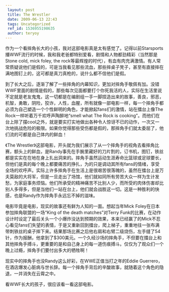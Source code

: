 ```yaml
---
 layout: post
 title: The Wrestler
 date: 2009-06-13 22:43
 tags: Uncategorized
 ref_id: 1536955198635
 author: teryoy
---
```

作为一个看摔角长大的小孩，我对这部电影真是太有感觉了。记得以前Starsports播WWF流行的时候，我和我老爸都特别爱看，剧情和人物都劲精彩（当然那是Stone
cold, mick foley, the
rock等最辉煌的时代），有血有肉充满激情。有人常常质疑说他们是假的，可是当我看见那些流血，那些摔桌子凳子，甚至有直接摔在满地图钉上的，这可都是真刀真枪的，说什么都不信他们是假。

到了长大之后，逐渐了解了一些摔角的内幕知识，更加对摔角手敬佩有加。没错WWF里面的剧情是假的，那些每次见面都要打个你死我活的人，实际在生活里说不定就是老友鬼鬼，这一切都是在编剧组一手一脚捏造出来的故事，善良，邪恶，机智，勇敢，阴险，狡诈，人性，血腥，所有就像一部电影一样，每一个摔角手都必须为自己塑造一个个性鲜明的角色，才能掀起fans们的激情，站在擂台上像The
Rock一样听着万千欢呼声陶醉地“smell what The Rock is
cooking”。而他们在台上除了摆cool之外，就是要实打实地做出各种令人惊讶不已的动作，一次又一次地挑战危险的极限。如果你觉得那些受伤都是假的，那摔角手们就太委屈了，他们流的可都是自己体内的鲜血！

《The
Wrestler》这部电影，开头就为我们展示了从一个摔角手的视角去看摔角比赛，额头上的鲜血，是Randy事先在手腕里藏好的刀片割的，订书机，图钉，铁丝都是实实在在地在身上扎出洞来的。摔角手虽然运动生涯寿命比篮球或足球要长，但他们是真的每个晚上都要痛苦的挣扎，为的只是调动其所有fans的情绪，享受全场的欢呼声。实际上许多摔角手在生活上是很艰苦很落魄的，虽然在擂台上是万夫莫敌的大将军，但是一旦走出了场馆，他们就如同所有劳苦大众一样为生计发愁，为家庭事务烦恼。他们所承受的精神痛苦不比别人少，而所受的肉体伤害却比别人多得多，但是当他们一站在台上，他们就会战胜这一切。这是一种胜利的快感，也是Randy作为摔角手永远忘不掉的滋味。

电影毕竟是电影，现实的故事还有鲜为人知的一面。想起当年Mick Foley在日本参加摔角联盟的一场“King of the death
matches”对Terry
Funk的比赛，在动作设计时设定了最后关头一个小爆炸没达到预期的效果，本来已经赢了的Mick不忍心看见fans们失望的表情，于是又重新回到擂台，爬上梯子，重重地往一张布满带刺铁丝的桌子摔下来。结果那场比赛之后他右肩和右臂二级烧伤，左手缝了54针，作为报酬，他拿到了$300美元。一个久经沙场的摔角手，不但要在擂台上和其他摔角手搏斗，更重要的是和自己身上的每一道伤痕搏斗。仅仅为了观众们一个晚上过瘾，摔角手们要付出多大的牺牲啊！

现实中的摔角手也没Randy这么好彩，在WWE正值当打之年的Eddie
Guerrero，在酒店爆发心脏病与世长辞。每一个摔角手背后的辛酸故事，就随着这个角色的隐退，一并消失在云霄之中。

看WWF长大的孩子，很应该看一看这部电影。


